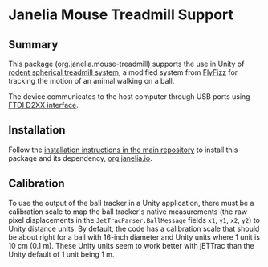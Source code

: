 # Janelia Mouse Treadmill Support

## Summary

This package (org.janelia.mouse-treadmill) supports the use in Unity of [rodent spherical treadmill system](https://sphericaltreadmill.com), a modified system from [FlyFizz](https://wiki.janelia.org/wiki/display/flyfizz/Home) for tracking the motion of an animal walking on a ball.  

The device communicates to the host computer through USB ports using [FTDI D2XX interface](https://ftdichip.com/drivers/d2xx-drivers/).


## Installation

Follow the [installation instructions in the main repository](https://github.com/JaneliaSciComp/janelia-unity-toolkit/blob/master/README.md#installation) to install this package and its dependency, [org.janelia.io](https://github.com/JaneliaSciComp/janelia-unity-toolkit/tree/master/org.janelia.io).  


## Calibration

To use the output of the ball tracker in a Unity application, there must be a calibration scale to map the ball tracker's native measurements (the raw pixel displacements in the `JetTracParser.BallMessage` fields `x1`, `y1`, `x2`, `y2`) to Unity distance units.  By default, the code has a calibration scale that should be about right for a ball with 16-inch diameter and Unity units where 1 unit is 10 cm (0.1 m).  These Unity units seem to work better with jETTrac than the Unity default of 1 unit being 1 m.